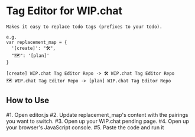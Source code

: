 Tag Editor for WIP.chat
===

```
Makes it easy to replace todo tags (prefixes to your todo).

e.g.
var replacement_map = {
  '[create]': "🛠️",
  "🗺️": '[plan]'
}

[create] WIP.chat Tag Editor Repo -> 🛠️ WIP.chat Tag Editor Repo
🗺️ WIP.chat Tag Editor Repo -> [plan] WIP.chat Tag Editor Repo

```

How to Use
---

#1. Open editor.js
#2. Update replacement_map's content with the pairings you want to switch.
#3. Open up your WIP.chat pending page.
#4. Open up your browser's JavaScript console.
#5. Paste the code and run it